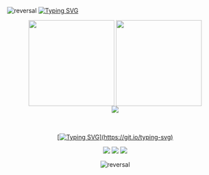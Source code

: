 ![reversal](https://capsule-render.vercel.app/api?type=waving&reversal=true&&color=0:808080,100:000080&reversal=true&section=header&animation=fadeIn)
[![Typing SVG](https://readme-typing-svg.herokuapp.com?font=Kanit&size=35&letterSpacing=&pause=1000&color=1400DF97&center=true&vCenter=true&width=1000&height=45&lines=Hello+there!+;I'm+Lunz;I'm+a+fullstack+developer)](https://git.io/typing-svg)


<div align="center">
<img height=200 align="center" src="https://github-readme-stats.vercel.app/api?username=lunzjoao&show_icons=true&theme=tokyonight&hide_border=true" />
<img height=200 align="center" src="https://github-readme-stats.vercel.app/api/top-langs?username=anuraghazra&layout=compact&langs_count=8&card_width=320&theme=tokyonight&hide_border=true" />
</div>
<div align="center">
<a href="https://skillicons.dev">
<img src="https://skillicons.dev/icons?i=java,kotlin,py,nodejs,react,aws,docker,git,bash" />

<br>
<br>
<br>

[![Typing SVG](https://readme-typing-svg.herokuapp.com?font=Kanit&size=18&pause=1000&color=A9A9A9C8&background=FFFFFF10&center=true&vCenter=true&repeat=false&width=135&height=30&lines=+Contact+me!)](https://git.io/typing-svg)
 <div align="center">  
  <a href="https://discord.gg/lunzjoao" target="_blank"><img src="https://img.shields.io/badge/Discord-7289DA?style=for-the-badge&logo=discord&logoColor=white" target="_blank"></a> 
  <a href="https://x.com/joaoplunz" target="_blank"><img src="https://img.shields.io/badge/-1DA1F2?style=for-the-badge&logo=X&logoColor=white" target="_blank"></a> 
  <a href="mailto:lunzjoao@gmail.com"><img src="https://img.shields.io/badge/-Gmail-%23333?style=for-the-badge&logo=gmail&logoColor=white" target="_blank"></a>

 ![reversal](https://capsule-render.vercel.app/api?type=waving&reversal=true&&color=0:808080,100:000080&reversal=true&section=footer&animation=fadeIn) 
